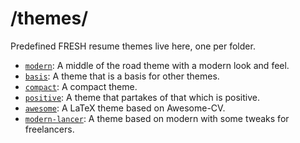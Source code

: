 /themes/
========
Predefined FRESH resume themes live here, one per folder.

- [`modern`](modern): A middle of the road theme with a modern look and feel.
- [`basis`](basis): A theme that is a basis for other themes.
- [`compact`](compact): A compact theme.
- [`positive`](positive): A theme that partakes of that which is positive.
- [`awesome`](awesome): A LaTeX theme based on Awesome-CV.
- [`modern-lancer`](modern-lancer): A theme based on modern with some tweaks for freelancers.
